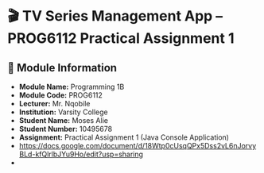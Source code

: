 # 🎬 TV Series Management App – PROG6112 Practical Assignment 1

## 📘 Module Information
- **Module Name:** Programming 1B  
- **Module Code:** PROG6112  
- **Lecturer:** Mr. Nqobile  
- **Institution:** Varsity College  
- **Student Name:** Moses Alie  
- **Student Number:** 10495678  
- **Assignment:** Practical Assignment 1 (Java Console Application)
- https://docs.google.com/document/d/18Wtp0cUsqQPx5Dss2vL6nJorvyBLd-kfQlrlbJYu9Ho/edit?usp=sharing
- 
